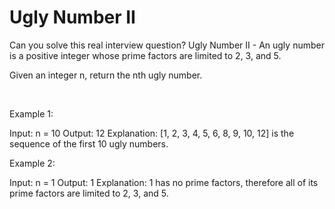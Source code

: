 # Ugly Number II

Can you solve this real interview question? Ugly Number II - An ugly number is a positive integer whose prime factors are limited to 2, 3, and 5.

Given an integer n, return the nth ugly number.

 

Example 1:


Input: n = 10
Output: 12
Explanation: [1, 2, 3, 4, 5, 6, 8, 9, 10, 12] is the sequence of the first 10 ugly numbers.


Example 2:


Input: n = 1
Output: 1
Explanation: 1 has no prime factors, therefore all of its prime factors are limited to 2, 3, and 5.